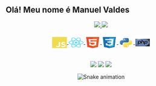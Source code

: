 ## Olá! Meu nome é Manuel Valdes

<div align="center">
  <a href="https://github.com/manuel-valdes">
  <img height="180em" src="https://github-readme-stats.vercel.app/api?username=manuel-valdes&show_icons=true&theme=dracula&include_all_commits=true&count_private=true"/>
  <img height="180em" src="https://github-readme-stats.vercel.app/api/top-langs/?username=manuel-valdes&layout=compact&langs_count=7&theme=dracula"/>
</div>
  
<div style="display: inline_block" align="center"><br>
  <img align="center" alt="Manuel-Js" height="30" width="40" src="https://raw.githubusercontent.com/devicons/devicon/master/icons/javascript/javascript-plain.svg">
  <img align="center" alt="Manuel-React" height="30" width="40" src="https://raw.githubusercontent.com/devicons/devicon/master/icons/react/react-original.svg">
  <img align="center" alt="Manuel-HTML" height="30" width="40" src="https://raw.githubusercontent.com/devicons/devicon/master/icons/html5/html5-original.svg">
  <img align="center" alt="Manuel-CSS" height="30" width="40" src="https://raw.githubusercontent.com/devicons/devicon/master/icons/css3/css3-original.svg">
  <img align="center" alt="Manuel-Python" height="30" width="40" src="https://raw.githubusercontent.com/devicons/devicon/master/icons/python/python-original.svg">
  <img align="center" alt="Manuel-PHP" height="40" width="40" src="https://raw.githubusercontent.com/devicons/devicon/master/icons/php/php-original.svg">
</div>
  
  ##
  
<div align="center">
  <a href="https://discordapp.com/users/978297116495585330" target="_blank"><img src="https://img.shields.io/badge/Discord-7289DA?style=for-the-badge&logo=discord&logoColor=white" target="_blank"></a> 
  <a href = "mailto:manuel.valdess10@gmail.com@gmail.com"><img src="https://img.shields.io/badge/-Gmail-%23333?style=for-the-badge&logo=gmail&logoColor=white" target="_blank"></a>
  <a href="https://www.linkedin.com/in/manuel-valdes-171098/" target="_blank"><img src="https://img.shields.io/badge/-LinkedIn-%230077B5?style=for-the-badge&logo=linkedin&logoColor=white" target="_blank"></a> 
  </div>
  
<div align="center">
  
![Snake animation](https://github.com/manuel-valdes/manuel-valdes/blob/output/github-contribution-grid-snake.svg)
  
</div>

